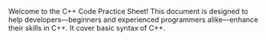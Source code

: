 Welcome to the C++ Code Practice Sheet! This document is designed to help developers—beginners and experienced programmers alike—enhance their skills in C++. It cover basic syntax of C++.
